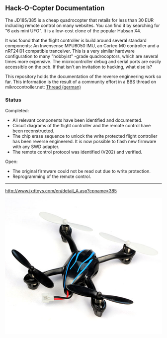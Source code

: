 ## Hack-O-Copter Documentation ##

The JD185/385 is a cheap quadrocopter that retails for less than 30 EUR including remote control on many websites. You can find it by searching for "6 axis mini UFO". It is a low-cost clone of the popular Hubsan X4.

It was found that the flight controller is build around several standard components: An Invensense MPU6050 IMU, an Cortex-M0 controller and a nRF24l01 compatible tranceiver. This is a very similar hardware configuration to many "hobbyist" -grade quadrocoptors, which are several times more expensive. The microcontroller debug and serial ports are easily accessible on the pcb. If that isn't an invitation to hacking, what else is?

This repository holds the documentation of the reverse engineering work so far.  This information is the result of a community effort in a BBS thread on mikrocontroller.net: [Thread (german)](http://www.mikrocontroller.net/topic/309185)

### Status ###

Completed:

- All relevant components have been identified and documented.
- Circuit diagrams of the flight controller and the remote control have been reconstructed.
- The chip erase sequence to unlock the write protected flight controller has been reverse engineered. It is now possible to flash new firmware with any SWD adapter.
- The remote control protocol was identified (V202) and verified.

Open:

- The original firmware could not be read out due to write protection.
- Reprogramming of the remote control.


----------

http://www.jxdtoys.com/en/detail_A.asp?cpname=385

![Product photo](jxd385.jpg)